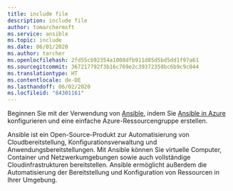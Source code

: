 ```yaml
---
title: include file
description: include file
author: tomarchermsft
ms.service: ansible
ms.topic: include
ms.date: 06/01/2020
ms.author: tarcher
ms.openlocfilehash: 2fd55cb92354a1008dfb911d85d5bd5dd1f97a61
ms.sourcegitcommit: 367217792f3b16c769e2c39372358bc6b9c9c044
ms.translationtype: HT
ms.contentlocale: de-DE
ms.lasthandoff: 06/02/2020
ms.locfileid: "84301161"
---
```

Beginnen Sie mit der Verwendung von [Ansible](https://www.ansible.com/), indem Sie [Ansible in Azure](https://docs.ansible.com/ansible/2.3/guide_azure.html) konfigurieren und eine einfache Azure-Ressourcengruppe erstellen.

Ansible ist ein Open-Source-Produkt zur Automatisierung von Cloudbereitstellung, Konfigurationsverwaltung und Anwendungsbereitstellungen. Mit Ansible können Sie virtuelle Computer, Container und Netzwerkumgebungen sowie auch vollständige Cloudinfrastrukturen bereitstellen. Ansible ermöglicht außerdem die Automatisierung der Bereitstellung und Konfiguration von Ressourcen in Ihrer Umgebung.
